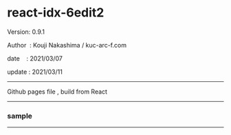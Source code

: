 ﻿# react-idx-6edit2

 Version: 0.9.1

 Author  : Kouji Nakashima / kuc-arc-f.com

 date    : 2021/03/07 

 update : 2021/03/11 

***

Github pages file , build from React

***
### sample

***

